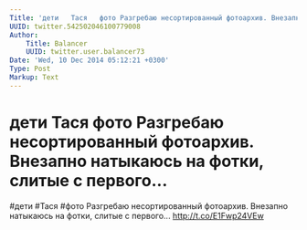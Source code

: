 ```yaml
---
Title: 'дети   Тася   фото Разгребаю несортированный фотоархив. Внезапно натыкаюсь на фотки, слитые с первого...'
UUID: twitter.542502046100779008
Author:
    Title: Balancer
    UUID: twitter.user.balancer73
Date: 'Wed, 10 Dec 2014 05:12:21 +0300'
Type: Post
Markup: Text
---
```


# дети   Тася   фото Разгребаю несортированный фотоархив. Внезапно натыкаюсь на фотки, слитые с первого...

#дети   #Тася   #фото
Разгребаю несортированный фотоархив. Внезапно натыкаюсь на
фотки, слитые с первого... http://t.co/E1Fwp24VEw